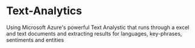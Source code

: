 # Text-Analytics
Using Microsoft Azure's powerful Text Analystic that runs through a excel and text documents and extracting results for languages, key-phrases, sentiments and entities
